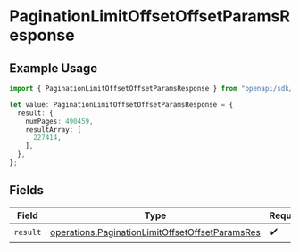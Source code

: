 # PaginationLimitOffsetOffsetParamsResponse

## Example Usage

```typescript
import { PaginationLimitOffsetOffsetParamsResponse } from "openapi/sdk/models/operations";

let value: PaginationLimitOffsetOffsetParamsResponse = {
  result: {
    numPages: 490459,
    resultArray: [
      227414,
    ],
  },
};
```

## Fields

| Field                                                                                                                     | Type                                                                                                                      | Required                                                                                                                  | Description                                                                                                               |
| ------------------------------------------------------------------------------------------------------------------------- | ------------------------------------------------------------------------------------------------------------------------- | ------------------------------------------------------------------------------------------------------------------------- | ------------------------------------------------------------------------------------------------------------------------- |
| `result`                                                                                                                  | [operations.PaginationLimitOffsetOffsetParamsRes](../../../sdk/models/operations/paginationlimitoffsetoffsetparamsres.md) | :heavy_check_mark:                                                                                                        | N/A                                                                                                                       |